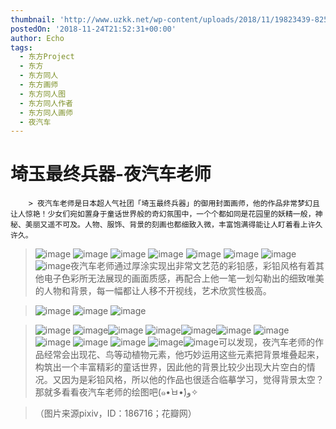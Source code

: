 ```yaml
---
thumbnail: 'http://www.uzkk.net/wp-content/uploads/2018/11/19823439-825x510.jpg'
postedOn: '2018-11-24T21:52:31+00:00'
author: Echo
tags:
  - 东方Project
  - 东方
  - 东方同人
  - 东方画师
  - 东方同人图
  - 东方同人作者
  - 东方同人画师
  - 夜汽车
---
```


# 埼玉最终兵器-夜汽车老师

		> 夜汽车老师是日本超人气社团「埼玉最终兵器」的御用封面画师，他的作品非常梦幻且让人惊艳！少女们宛如置身于童话世界般的奇幻氛围中，一个个都如同是花园里的妖精一般，神秘、美丽又遥不可及。人物、服饰、背景的刻画也都细致入微，丰富饱满得能让人盯着看上许久许久。

> 

> ![image](http://www.uzkk.net/wp-content/uploads/2018/11/945949465-3.jpg) ![image](http://www.uzkk.net/wp-content/uploads/2018/11/945949465-1-724x1024.jpg) ![image](http://www.uzkk.net/wp-content/uploads/2018/11/95616-3.png) ![image](http://www.uzkk.net/wp-content/uploads/2018/11/95616-3.jpg) ![image](http://www.uzkk.net/wp-content/uploads/2018/11/945949465-1.png) ![image](http://www.uzkk.net/wp-content/uploads/2018/11/95616-6-1024x779.jpg) ![image](http://www.uzkk.net/wp-content/uploads/2018/11/945949465-4-1024x575.jpg) ![image](http://www.uzkk.net/wp-content/uploads/2018/11/95616-7.jpg)夜汽车老师通过厚涂实现出非常文艺范的彩铅感，彩铅风格有着其他电子色彩所无法展现的画面质感，再配合上他一笔一划勾勒出的细致唯美的人物和背景，每一幅都让人移不开视线，艺术欣赏性极高。

> ![image](http://www.uzkk.net/wp-content/uploads/2018/11/95616-4-724x1024.jpg) ![image](http://www.uzkk.net/wp-content/uploads/2018/11/201407051834542016197766-1024x519.jpg) ![image](http://www.uzkk.net/wp-content/uploads/2018/11/20140705183419591692563-1024x539.jpg)

> ![image](http://www.uzkk.net/wp-content/uploads/2018/11/19823439-1024x724.jpg) ![image](http://www.uzkk.net/wp-content/uploads/2018/11/95616-5.jpg)![image](http://www.uzkk.net/wp-content/uploads/2018/11/95616-2-724x1024.jpg) ![image](http://www.uzkk.net/wp-content/uploads/2018/11/95616-1-1024x736.jpg)![image](http://www.uzkk.net/wp-content/uploads/2018/11/FrenzyFrenzy-1024x517.jpg)![image](http://www.uzkk.net/wp-content/uploads/2018/11/4609453a911bff2c51b4bc8f25676ee4_r-1024x519.jpg) ![image](http://www.uzkk.net/wp-content/uploads/2018/11/702932c68567800c8caf6c45e09b1f6d58ff9e01115175-IwUxwn_fw658.png) ![image](http://www.uzkk.net/wp-content/uploads/2018/11/b9d58e9bgy1ff63hiqgbcj20ku0ku46s.jpg) ![image](http://www.uzkk.net/wp-content/uploads/2018/11/Motoori-Kosuzu-718x1024.jpg) ![image](http://www.uzkk.net/wp-content/uploads/2018/11/16a04b4d51386ec9e64ef5af2dda41bfd4bf0c4d29bf9-wbQOAr_fw658.jpg) ![image](http://www.uzkk.net/wp-content/uploads/2018/11/eternal-eclipse.jpg)![image](http://www.uzkk.net/wp-content/uploads/2018/11/21111244-724x1024.jpg)可以发现，夜汽车老师的作品经常会出现花、鸟等动植物元素，他巧妙运用这些元素把背景堆叠起来，构筑出一个丰富精彩的童话世界，因此他的背景比较少出现大片空白的情况。又因为是彩铅风格，所以他的作品也很适合临摹学习，觉得背景太空？那就多看看夜汽车老师的绘图吧(๑•̀ㅂ•́)و✧

> （图片来源pixiv，ID：186716；花瓣网）

	
